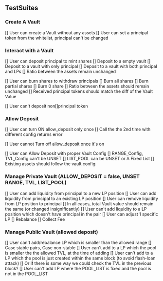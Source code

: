 ## TestSuites 

### Create A Vault
[] User can create a Vault without any assets
[] User can set a principal token from the whitelist, principal can't be changed

### Interact with a Vault
[] User can deposit principal to mint shares
    [] Deposit to a empty vault
    [] Deposit to a vault with only principal
    [] Deposit to a vault with both principal and LPs
    [] Ratio between the assets remain unchanged

[] User can burn shares to withdraw principals
    [] Burn all shares
    [] Burn partial shares
    [] Burn 0 share
    [] Ratio between the assets should remain unchanged
    [] Received principal tokens should match the diff of the Vault Value


[] User can't deposit non[]principal token


### Allow Deposit
[] User can turn ON allow_deposit only once
    [] Call the the 2nd time with different config returns error

[] User cannot Turn off allow_deposit once it's on

[] User can Allow Deposit with proper Vault Config
    [] RANGE_Config, TVL_Config can't be UNSET
    [] LIST_POOL can be UNSET or A Fixed List
    [] Existing assets should follow the vault config
    

### Manage Private Vault (ALLOW_DEPOSIT = false, UNSET RANGE, TVL, LIST_POOL)
[] User can add liquidity from principal to a new LP position
[] User can add liquidity from principal to an existing LP position
[] User can remove liquidity from LP position to principal
    [] In all cases, total Vault value should remain the same (or changed insignificantly)
[] User can't add liquidity to a LP position which doesn't have principal in the pair
[] User can adjust 1 specific LP
    [] Rebalance
    [] Collect Fee


### Manage Public Vault (allowed deposit)
[] User can't add/rebalance LP which is smaller than the allowed range
    [] Case stable pairs, Case non-stable
[] User can't add to a LP which the pool is smaller the the allowed TVL, at the time of adding
[] User can't add to a LP which the pool is just created within the same block (to avoid flash-loan attack)
    [] Or if there is some way we could check the TVL in the previous block?
[] User can't add LP where the POOL_LIST is fixed and the pool is not in the POOL_LIST


